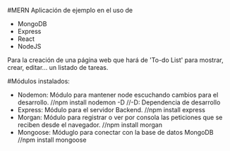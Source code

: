#MERN
Aplicación de ejemplo en el uso de 
- MongoDB
- Express
- React
- NodeJS

Para la creación de una página web que hará de 'To-do List' para mostrar, crear, editar... un listado de tareas.

#Módulos instalados:

- Nodemon: Módulo para mantener node escuchando cambios para el desarrollo. //npm install nodemon -D //-D: Dependencia de desarrollo
- Express: Módulo para el servidor Backend. //npm install express
- Morgan: Módulo para registrar o ver por consola las peticiones que se reciben desde el navegador. //npm install morgan
- Mongoose: Móduglo para conectar con la base de datos MongoDB //npm install mongoose